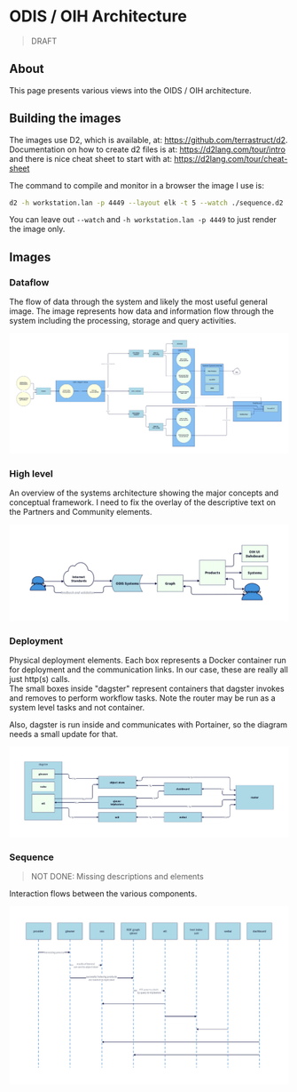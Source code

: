 # ODIS / OIH Architecture  

> DRAFT

## About

This page presents various views into the OIDS / OIH architecture.

## Building the images

The images use D2, which is available, at: https://github.com/terrastruct/d2.
Documentation on how to create d2 files is at: https://d2lang.com/tour/intro and
there is nice cheat sheet to start with at: https://d2lang.com/tour/cheat-sheet 

The command to compile and monitor in a browser the image I use is:

```bash
d2 -h workstation.lan -p 4449 --layout elk -t 5 --watch ./sequence.d2 ./sequence.png
```

You can leave out ```--watch``` and ```-h workstation.lan -p 4449``` to just render the image
only.

## Images


### Dataflow

The flow of data through the system and likely the most useful general image.  The image represents
how data and information flow through the system including the processing, storage and query 
activities.  

![dataflow.png](images/dataflow.png)

### High level

An overview of the systems architecture showing the major concepts and conceptual framework.
I need to fix the overlay of the descriptive text on the Partners and Community elements.  

![highlevel.png](images/highlevel.png)

### Deployment

Physical deployment elements.  Each box represents a Docker container run for deployment and 
the communication links.  In our case, these are really all just http(s) calls.  
The small boxes inside "dagster" represent containers that dagster invokes and removes to 
perform workflow tasks.  Note the router may be run as a system level tasks and not container.  

Also, dagster is run inside and communicates with Portainer, so the diagram needs a small update for that. 

![deployment.png](images/deployment.png)

### Sequence

> NOT DONE: Missing descriptions and elements

Interaction flows between the various components.

![sequence.png](images/sequence.png)

